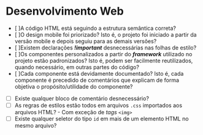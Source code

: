 # Desenvolvimento Web

- [ ]A código HTML está seguindo a estrutura semântica correta?
- [ ]O design mobile foi priorizado? Isto é, o projeto foi iniciado a partir da versão mobile e depois seguiu para as demais versões?
- [ ]Existem declarações ***!important*** desnecessárias nas folhas de estilo?
- [ ]Os componentes personalizados a partir do ***framework*** utilizado no projeto
estão padronizados? Isto é, podem ser facilmente reutilizados, quando necessário, em outras partes do código?
- [ ]Cada componente está devidamente documentado? Isto é, cada componente é precedido de comentários que explicam de forma objetiva o propósito/utilidade do componente?
- [ ] Existe qualquer bloco de comentário desnecessário?
- [ ] As regras de estilos estão todos em arquivos `.css` importados aos arquivos HTML? - Com exceção de *tags*  `<img>`
- [ ] Existe qualquer seletor do tipo `id` em mais de um elemento HTML no mesmo arquivo?